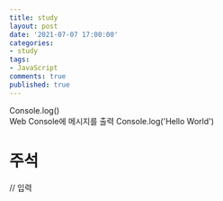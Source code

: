 ```yaml
---
title: study
layout: post
date: '2021-07-07 17:00:00'
categories:
- study
tags:
- JavaScript
comments: true
published: true
---
```


Console.log()  
Web Console에 메시지를 출력 Console.log('Hello World')  

# 주석
// 입력

<script src="https://gist.github.com/parkhyoungmin/a0030cf75796c899abd0cc902c1d8542.js"></script>
